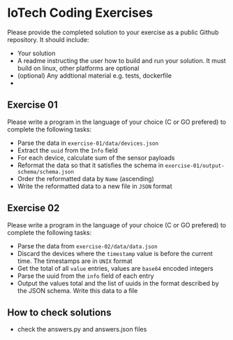 # IoTech Coding Exercises

Please provide the completed solution to your exercise as a public Github repository. It should include:
- Your solution
- A readme instructing the user how to build and run your solution. It must build on linux, other platforms are optional
- (optional) Any addtional material e.g. tests, dockerfile
-
## Exercise 01

Please write a program in the language of your choice (C or GO prefered) to complete the following tasks:

- Parse the data in `exercise-01/data/devices.json`
- Extract the `uuid` from the `Info` field
- For each device, calculate sum of the sensor payloads
- Reformat the data so that it satisfies the schema in `exercise-01/output-schema/schema.json`
- Order the reformatted data by `Name` (ascending)
- Write the reformatted data to a new file in `JSON` format

## Exercise 02

Please write a program in the language of your choice (C or GO prefered) to complete the following tasks:

- Parse the data from `exercise-02/data/data.json`
- Discard the devices where the `timestamp` value is before the current time. The timestamps are in `UNIX` format
- Get the total of all `value` entries, values are `base64` encoded integers
- Parse the uuid from the `info` field of each entry
- Output the values total and the list of uuids in the format described by the JSON schema. Write this data to a file

## How to check solutions 
- check the answers.py and answers.json files
